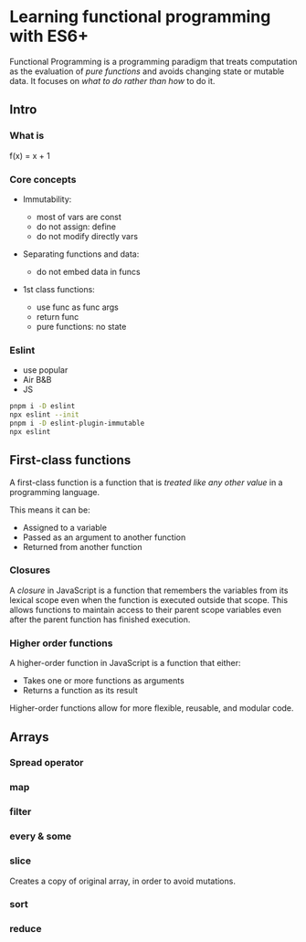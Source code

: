 # Learning functional programming with ES6+

Functional Programming is a programming paradigm that treats computation as the evaluation of *pure functions* and avoids changing state or mutable data. 
It focuses on *what to do rather than how* to do it.

## Intro

### What is

f(x) = x + 1

### Core concepts

- Immutability: 
  - most of vars are const
  - do not assign: define
  - do not modify directly vars   

- Separating functions and data:
  - do not embed data in funcs
  
- 1st class functions:
  - use func as func args
  - return func
  - pure functions: no state


### Eslint

- use popular
- Air B&B
- JS

```sh
pnpm i -D eslint
npx eslint --init
pnpm i -D eslint-plugin-immutable
npx eslint
```

## First-class functions

A first-class function is a function that is *treated like any other value* in a programming language. 

This means it can be:

- Assigned to a variable
- Passed as an argument to another function
- Returned from another function

### Closures

A *closure* in JavaScript is a function that remembers the variables from its lexical scope even when the function is executed outside that scope. 
This allows functions to maintain access to their parent scope variables even after the parent function has finished execution.

### Higher order functions

A higher-order function in JavaScript is a function that either:

- Takes one or more functions as arguments
- Returns a function as its result

Higher-order functions allow for more flexible, reusable, and modular code.

## Arrays

### Spread operator

### map

### filter

### every & some

### slice

Creates a copy of original array, in order to avoid mutations.

### sort

### reduce